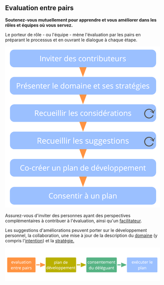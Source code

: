 ## Evaluation entre pairs

<summary>
<strong>Soutenez-vous mutuellement pour apprendre et vous améliorer dans les rôles et équipes où vous servez.</strong>
</summary>

Le porteur de rôle - ou l'équipe - mène l'évaluation par les pairs en préparant le processus et en ouvrant le dialogue à chaque étape.

![Processus d'évaluation par ses pairs](img/process/peer-review.png)

Assurez-vous d'inviter des personnes ayant des perspectives complémentaires à contribuer à l'évaluation, ainsi qu'un [facilitateur](section:facilitate-meetings).

Les suggestions d'améliorations peuvent porter sur le développement personnel, la collaboration, une mise à jour de la description du [domaine](glossary:domain) (y compris l'[intention](glossary:organizational-driver)) et la [stratégie.](glossary:strategy)

![L'amélioration continue des capacités des personnes à porter efficacement leurs rôles ou à collaborer en équipe](img/evolution/development-process.png)